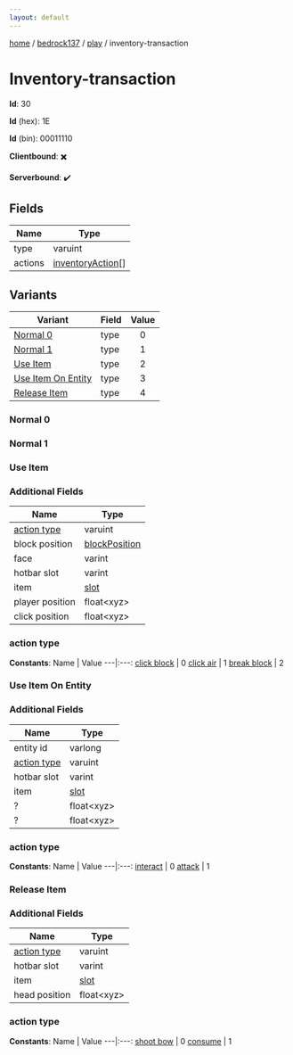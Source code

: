 ```yaml
---
layout: default
---
```


[home](/)  /  [bedrock137](/protocol/bedrock137)  /  [play](/protocol/bedrock137/play)  /  inventory-transaction

# Inventory-transaction

**Id**: 30

**Id** (hex): 1E

**Id** (bin): 00011110

**Clientbound**: ✖️

**Serverbound**: ✔️

## Fields

Name | Type
---|---
type | varuint
actions | [inventoryAction](/protocol/bedrock137/types/inventory-action)[]

## Variants

Variant | Field | Value
---|---|:---:
[Normal 0](#normal_0) | type | 0
[Normal 1](#normal_1) | type | 1
[Use Item](#use_item) | type | 2
[Use Item On Entity](#use_item_on_entity) | type | 3
[Release Item](#release_item) | type | 4

### Normal 0

### Normal 1

### Use Item

### Additional Fields

Name | Type
---|---
[action type](#use-item_action-type) | varuint
block position | [blockPosition](/protocol/bedrock137/types/block-position)
face | varint
hotbar slot | varint
item | [slot](/protocol/bedrock137/types/slot)
player position | float&lt;xyz&gt;
click position | float&lt;xyz&gt;

### action type

**Constants**:
Name | Value
---|:---:
[click block](use-item_action-type_click-block) | 0
[click air](use-item_action-type_click-air) | 1
[break block](use-item_action-type_break-block) | 2

### Use Item On Entity

### Additional Fields

Name | Type
---|---
entity id | varlong
[action type](#use-item-on-entity_action-type) | varuint
hotbar slot | varint
item | [slot](/protocol/bedrock137/types/slot)
? | float&lt;xyz&gt;
? | float&lt;xyz&gt;

### action type

**Constants**:
Name | Value
---|:---:
[interact](use-item-on-entity_action-type_interact) | 0
[attack](use-item-on-entity_action-type_attack) | 1

### Release Item

### Additional Fields

Name | Type
---|---
[action type](#release-item_action-type) | varuint
hotbar slot | varint
item | [slot](/protocol/bedrock137/types/slot)
head position | float&lt;xyz&gt;

### action type

**Constants**:
Name | Value
---|:---:
[shoot bow](release-item_action-type_shoot-bow) | 0
[consume](release-item_action-type_consume) | 1

